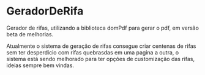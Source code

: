 # GeradorDeRifa
Gerador de rifas, utilizando a biblioteca domPdf para gerar o pdf, em versão beta de melhorias.

Atualmente o sistema de geração de rifas consegue criar centenas de rifas sem ter desperdicio com rifas quebrasdas em uma pagina a outra, o sistema está sendo melhorado para ter opções de customização das rifas, ideias sempre bem vindas.
